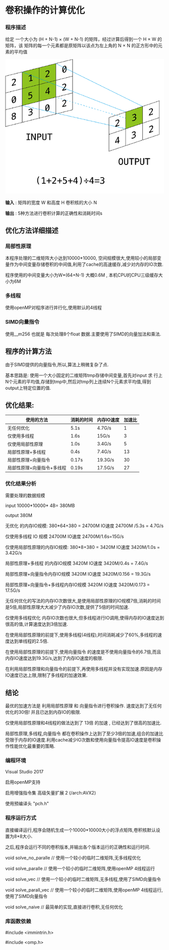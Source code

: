 # 卷积操作的计算优化

### 程序描述

给定 一个大小为 (H +  N-1) × (W +  N-1) 的矩阵，经过计算后得到一个 H × W 的矩阵，该 矩阵的每一个元素都是原矩阵以该点为左上角的 N × N 的正方形中的元素的平均值

![conv](./conv/img/conv.png)

**输入** : 矩阵的宽度 W 和高度 H 卷积核的大小 N

**输出** : 5种方法进行卷积计算的正确性和消耗时间s

## 优化方法详细描述

### 局部性原理

本程序处理的二维矩阵大小达到10000*10000, 空间规模很大,使用较小的局部变量作为中间变量存储卷积的中间值,利用了cache的高速缓存,减少对内存的IO次数.

程序使用的中间变量大小为W\*(64+N-1)  大概0.6M , 本机CPU的CPU三级缓存大小为6M

### 多线程

使用openMP对程序进行并行化,使用默认的4线程

### SIMD向量指令

使用__m256 也就是 每次处理8个float 数据.主要使用了SIMD的向量加法和乘法.

## 程序的计算方法

由于SIMD提供的向量指令,所以,算法上稍微复杂了点.

基本思路是: 使用一个大小固定的二维矩阵tmp存储中间变量,首先对input 求 行上N个元素的平均值,存储到tmp中,然后对tmp列上连续N个元素求平均值,得到output上特定位置的值.

## 优化结果:

| 使用的方法                 | 消耗的时间 | 内存IO速度 | 加速比 |
| -------------------------- | ---------- | ---------- | ------ |
| 无任何优化                 | 5.1s       | 4.7G/s     | 1      |
| 仅使用多线程               | 1.6s       | 15G/s      | 3      |
| 仅使用局部性原理           | 1.0s       | 3.4G/s     | 5      |
| 局部性原理+多线程          | 0.4s       | 7.4G/s     | 13     |
| 局部性原理+向量指令        | 0.17s      | 19.3G/s    | 30     |
| 局部性原理+向量指令+多线程 | 0.19s      | 17.5G/s    | 27     |

### 优化结果分析

需要处理的数据规模

input 10000*10000\* 4B= 380MB

output 380M

无优化 的内存IO规模: 380*64+380 = 24700M  IO速度 24700M  /5.3s = 4.7G/s

仅使用多线程 IO 规模 24700M  IO速度 24700M/1.6s=15G/s

仅使用局部性原理的内存IO规模:  380*8+380 = 3420M IO速度 3420M/1.0s = 3.42G/s

局部性原理+多线程 的内存IO规模 3420M   IO速度 3420M/0.4s = 7.4G/s

局部性原理+向量指令内存IO规模 3420M  IO速度 3420M/0.156 =  19.3G/s

局部性原理+向量指令+多线程内存IO规模 3420M  IO速度 3420M/0.173 = 17.5G/s

无任何优化的写法的内存IO次数很大,是使用局部性原理的IO规模7倍,消耗的时间是5倍,局部性原理大大减少了内存IO次数,提供了5倍的时间加速.

仅使用多线程优化 内存IO次数也很大,但多线程进行IO调用,使得内存的IO速度达到很高的值,计算速度达到3倍加速.

在使用局部性原理的前提下,使用多线程(4线程),时间消耗减少了60%,多线程的速度达到单线程的2.5倍.

在使用局部性原理的前提下,使用向量指令 的速度是不使用向量指令的6.7倍,而且内存IO速度达到19.3G/s,达到了内存IO速度的极限.

在利用局部性原理和向量指令的前提下,再使用多线程并没有实现加速.原因是内存IO速度已达上限,限制了多线程的加速效果.

## 结论

最优的加速方法是 利用局部性原理 和 向量指令进行卷积操作. 速度达到了无任何优化的30倍! 并且已达到内存IO的极限.

仅使用局部性原理和4线程的做法达到了 13倍 的加速 , 已经达到了很高的加速比.

局部性原理,多线程,向量指令 都在卷积操作上达到了至少3倍的加速,组合的加速比受限于内存的IO速度.利用cache减少IO次数和使用向量指令提高IO速度是卷积操作性能优化最重要的策略.





### 编程环境

Visual Studio 2017 

启用openMP支持

启用增强指令集  高级矢量扩展 2 (/arch:AVX2)

使用预编译头 "pch.h"



### 程序运行方式

直接编译运行,程序会随机生成一个10000*10000大小的浮点矩阵,卷积核默认设置为8\*8大小.

之后,程序会运行不同的卷积版本,并输出各个版本运行的正确性和运行时间.

void solve_no_paralle		// 使用一个较小的临时二维矩阵,无多线程优化

void solve_paralle			// 使用一个较小的临时二维矩阵,使用openMP 4线程运行

void solve_vec				// 使用一个较小的临时二维矩阵,无多线程,使用了SIMD向量指令

void solve_parall_vec	//  使用一个较小的临时二维矩阵,使用openMP 4线程运行,使用了SIMD向量指令

void solve_naive		// 最简单的实现,直接进行卷积,无任何优化



### 库函数依赖

\#include <immintrin.h>

\#include <omp.h>